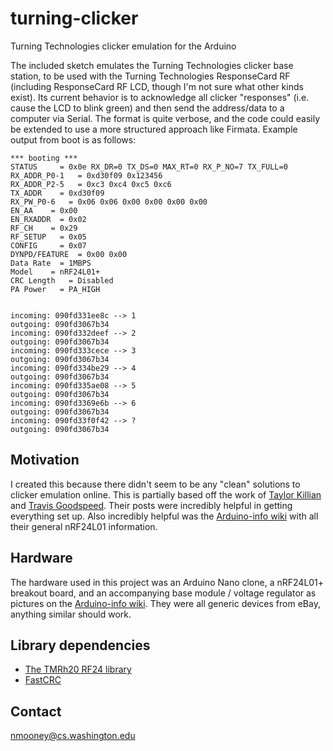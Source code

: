 # turning-clicker
Turning Technologies clicker emulation for the Arduino

The included sketch emulates the Turning Technologies clicker base station, to be used with the Turning Technologies ResponseCard RF (including ResponseCard RF LCD, though I'm not sure what other kinds exist). Its current behavior is to acknowledge all clicker "responses" (i.e. cause the LCD to blink green) and then send the address/data to a computer via Serial. The format is quite verbose, and the code could easily be extended to use a more structured approach like Firmata. Example output from boot is as follows:

    *** booting ***
    STATUS     = 0x0e RX_DR=0 TX_DS=0 MAX_RT=0 RX_P_NO=7 TX_FULL=0
    RX_ADDR_P0-1   = 0xd30f09 0x123456
    RX_ADDR_P2-5   = 0xc3 0xc4 0xc5 0xc6
    TX_ADDR    = 0xd30f09
    RX_PW_P0-6   = 0x06 0x06 0x00 0x00 0x00 0x00
    EN_AA    = 0x00
    EN_RXADDR  = 0x02
    RF_CH    = 0x29
    RF_SETUP   = 0x05
    CONFIG     = 0x07
    DYNPD/FEATURE  = 0x00 0x00
    Data Rate  = 1MBPS
    Model    = nRF24L01+
    CRC Length   = Disabled
    PA Power   = PA_HIGH


    incoming: 090fd331ee8c --> 1
    outgoing: 090fd3067b34
    incoming: 090fd332deef --> 2
    outgoing: 090fd3067b34
    incoming: 090fd333cece --> 3
    outgoing: 090fd3067b34
    incoming: 090fd334be29 --> 4
    outgoing: 090fd3067b34
    incoming: 090fd335ae08 --> 5
    outgoing: 090fd3067b34
    incoming: 090fd3369e6b --> 6
    outgoing: 090fd3067b34
    incoming: 090fd33f0f42 --> ?
    outgoing: 090fd3067b34

## Motivation

I created this because there didn't seem to be any "clean" solutions to clicker emulation online. This is partially based off the work of [Taylor Killian](http://www.taylorkillian.com/2012/11/turning-point-clicker-emulation-with.html) and [Travis Goodspeed](https://travisgoodspeed.blogspot.com/2010/07/reversing-rf-clicker.html). Their posts were incredibly helpful in getting everything set up. Also incredibly helpful was the [Arduino-info wiki](https://arduino-info.wikispaces.com/Nrf24L01-2.4GHz-HowTo) with all their general nRF24L01 information.

## Hardware

The hardware used in this project was an Arduino Nano clone, a nRF24L01+ breakout board, and an accompanying base module / voltage regulator as pictures on the [Arduino-info wiki](https://arduino-info.wikispaces.com/Nrf24L01-2.4GHz-HowTo). They were all generic devices from eBay, anything similar should work.

## Library dependencies

* [The TMRh20 RF24 library](https://github.com/TMRh20/RF24)
* [FastCRC](https://github.com/FrankBoesing/FastCRC)

## Contact

nmooney@cs.washington.edu
